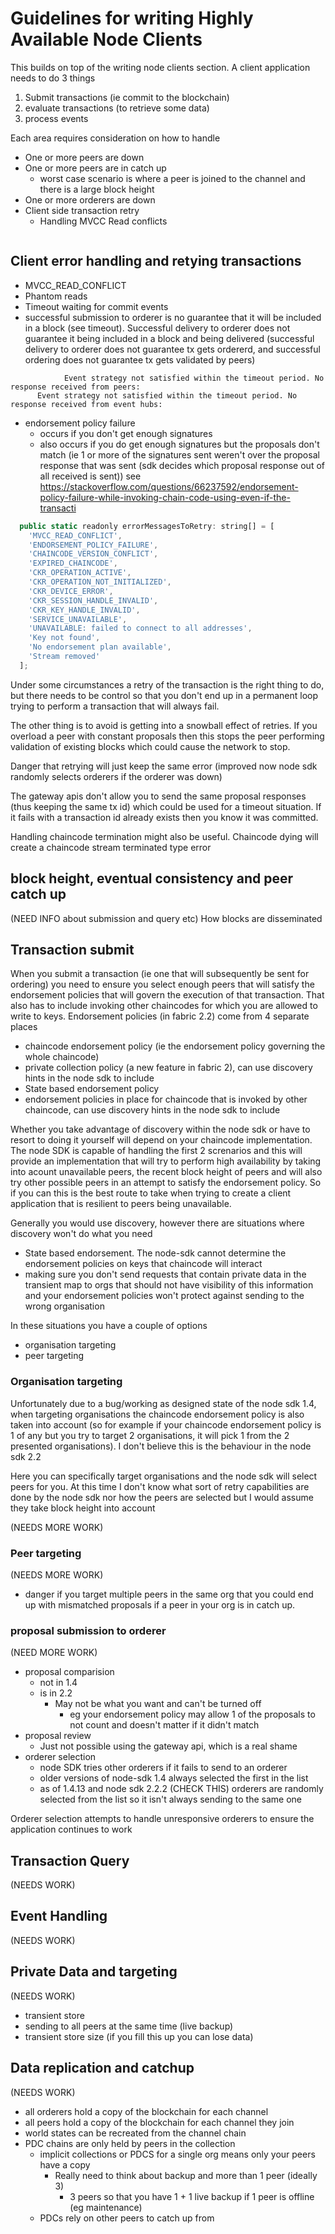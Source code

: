 # Guidelines for writing Highly Available Node Clients

This builds on top of the writing node clients section. A client application needs to do 3 things

1. Submit transactions (ie commit to the blockchain)
2. evaluate transactions (to retrieve some data)
3. process events

Each area requires consideration on how to handle

- One or more peers are down
- One or more peers are in catch up
  - worst case scenario is where a peer is joined to the channel and there is a large block height
- One or more orderers are down
- Client side transaction retry
  - Handling MVCC Read conflicts


      

```

```
## Client error handling and retying transactions
- MVCC_READ_CONFLICT
- Phantom reads
- Timeout waiting for commit events
- successful submission to orderer is no guarantee that it will be included in a block (see timeout).  Successful delivery to orderer does not guarantee it being included in a block and being delivered (successful delivery to orderer does not guarantee tx gets ordererd, and successful ordering does not guarantee tx gets validated by peers)
```
			Event strategy not satisfied within the timeout period. No response received from peers:
      Event strategy not satisfied within the timeout period. No response received from event hubs:       
```

- endorsement policy failure
  - occurs if you don't get enough signatures
  - also occurs if you do get enough signatures but the proposals don't match (ie 1 or more of the signatures sent weren't over the proposal response that was sent (sdk decides which proposal response out of all received is sent)) see https://stackoverflow.com/questions/66237592/endorsement-policy-failure-while-invoking-chain-code-using-even-if-the-transacti
 

```javascript
  public static readonly errorMessagesToRetry: string[] = [
    'MVCC_READ_CONFLICT',
    'ENDORSEMENT_POLICY_FAILURE',
    'CHAINCODE_VERSION_CONFLICT',
    'EXPIRED_CHAINCODE',
    'CKR_OPERATION_ACTIVE',
    'CKR_OPERATION_NOT_INITIALIZED',
    'CKR_DEVICE_ERROR',
    'CKR_SESSION_HANDLE_INVALID',
    'CKR_KEY_HANDLE_INVALID',
    'SERVICE_UNAVAILABLE',
    'UNAVAILABLE: failed to connect to all addresses',
    'Key not found',
    'No endorsement plan available',
    'Stream removed'
  ];
```

Under some circumstances a retry of the transaction is the right thing to do, but there needs to be control so that you don't end up in a permanent loop trying to perform a transaction that will always fail.

The other thing is to avoid is getting into a snowball effect of retries. If you overload a peer with constant proposals then this stops the peer performing validation of existing blocks which could cause the network to stop.

Danger that retrying will just keep the same error (improved now node sdk randomly selects orderers if the orderer was down)

The gateway apis don't allow you to send the same proposal responses (thus keeping the same tx id) which could be used for a timeout situation. If it fails with a transaction id already exists then you know it was committed.

Handling chaincode termination might also be useful. Chaincode dying will create a chaincode stream terminated type error

## block height, eventual consistency and peer catch up
(NEED INFO about submission and query etc)
How blocks are disseminated

## Transaction submit

When you submit a transaction (ie one that will subsequently be sent for ordering) you need to ensure you select enough peers that will satisfy the endorsement policies that will govern the execution of that transaction. That also has to include invoking other chaincodes for which you are allowed to write to keys. Endorsement policies (in fabric 2.2) come from 4 separate places

- chaincode endorsement policy (ie the endorsement policy governing the whole chaincode)
- private collection policy (a new feature in fabric 2), can use discovery hints in the node sdk to include
- State based endorsement policy
- endorsement policies in place for chaincode that is invoked by other chaincode, can use discovery hints in the node sdk to include

Whether you take advantage of discovery within the node sdk or have to resort to doing it yourself will depend on your chaincode implementation. The node SDK is capable of handling the first 2 screnarios and this will provide an implementation that will try to perform high availability by taking into acount unavailable peers, the recent block height of peers and will also try other possible peers in an attempt to satisfy the endorsement policy. So if you can this is the best route to take when trying to create a client application that is resilient to peers being unavailable.

Generally you would use discovery, however there are situations where discovery won't do what you need

- State based endorsement. The node-sdk cannot determine the endorsement policies on keys that chaincode will interact
- making sure you don't send requests that contain private data in the transient map to orgs that should not have visibility of this information and your endorsement policies won't protect against sending to the wrong organisation

In these situations you have a couple of options

- organisation targeting
- peer targeting

### Organisation targeting

Unfortunately due to a bug/working as designed state of the node sdk 1.4, when targeting organisations the chaincode endorsement policy is also taken into account (so for example if your chaincode endorsement policy is 1 of any but you try to target 2 organisations, it will pick 1 from the 2 presented organisations). I don't believe this is the behaviour in the node sdk 2.2

Here you can specifically target organisations and the node sdk will select peers for you. At this time I don't know what sort of retry capabilities are done by the node sdk nor how the peers are selected but I would assume they take block height into account

(NEEDS MORE WORK)

### Peer targeting

(NEEDS MORE WORK)
- danger if you target multiple peers in the same org that you could end up with mismatched proposals if a peer in your org is in catch up.

### proposal submission to orderer

(NEED MORE WORK)

- proposal comparision
  - not in 1.4
  - is in 2.2
    - May not be what you want and can't be turned off
      - eg your endorsement policy may allow 1 of the proposals to not count and doesn't matter if it didn't match
- proposal review
  - Just not possible using the gateway api, which is a real shame
- orderer selection
  - node SDK tries other orderers if it fails to send to an orderer
  - older versions of node-sdk 1.4 always selected the first in the list
  - as of 1.4.13 and node sdk 2.2.2 (CHECK THIS) orderers are randomly selected from the list so it isn't always sending to the same one

Orderer selection attempts to handle unresponsive orderers to ensure the application continues to work

## Transaction Query

(NEEDS WORK)

## Event Handling

(NEEDS WORK)

## Private Data and targeting

(NEEDS WORK)

- transient store
- sending to all peers at the same time (live backup)
- transient store size (if you fill this up you can lose data)

## Data replication and catchup

(NEEDS WORK)

- all orderers hold a copy of the blockchain for each channel
- all peers hold a copy of the blockchain for each channel they join
- world states can be recreated from the channel chain
- PDC chains are only held by peers in the collection
  - implicit collections or PDCS for a single org means only your peers have a copy
    - Really need to think about backup and more than 1 peer (ideally 3)
      - 3 peers so that you have 1 + 1 live backup if 1 peer is offline (eg maintenance) 
  - PDCs rely on other peers to catch up from

